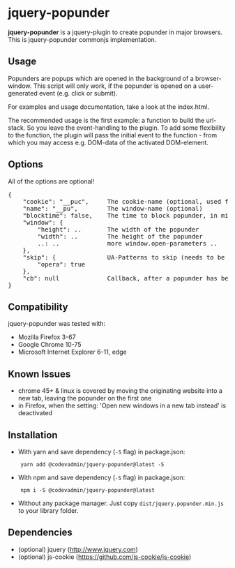 jquery-popunder
=====

**jquery-popunder** is a jquery-plugin to create popunder in major browsers. This is jquery-popunder commonjs implementation.

Usage
-----

Popunders are popups which are opened in the background of a browser-window.
This script will only work, if the popunder is opened on a user-generated event (e.g. click or submit).

For examples and usage documentation, take a look at the index.html.

The recommended usage is the first example: a function to build the url-stack.
So you leave the event-handling to the plugin. To add some flexibility to the function, the plugin will pass the initial event to the function - from which you may access e.g. DOM-data of the activated DOM-element.

Options
-------
All of the options are optional!

<pre>
{
    "cookie": "__puc",     The cookie-name (optional, used for blocking a popunder)
    "name": "__pu",        The window-name (optional)
    "blocktime": false,    The time to block popunder, in minutes
    "window": {
        "height": ..       The width of the popunder
        "width": ..        The height of the popunder
        ..: ..             more window.open-parameters ..
    },
    "skip": {              UA-Patterns to skip (needs to be a known ua!)
        "opera": true
    },
    "cb": null             Callback, after a popunder has been opened (if a function)
}
</pre>
    
Compatibility
-------

jquery-popunder was tested with:
- Mozilla Firefox 3-67
- Google Chrome 10-75
- Microsoft Internet Explorer 6-11, edge

Known Issues
-------
- chrome 45+ & linux is covered by moving the originating website into a new tab, leaving the popunder on the first one
- in Firefox, when the setting: 'Open new windows in a new tab instead' is deactivated

Installation
-------
- With yarn and save dependency (```-S``` flag) in package.json:
```shell
    yarn add @codevadmin/jquery-popunder@latest -S
```
- With npm and save dependency (```-S``` flag) in package.json:
```shell
    npm i -S @codevadmin/jquery-popunder@latest
```
- Without any package manager. Just copy ```dist/jquery.popunder.min.js``` to your library folder.

Dependencies
-------
- (optional) jquery (http://www.jquery.com)
- (optional) js-cookie (https://github.com/js-cookie/js-cookie)
